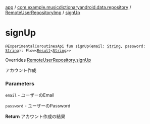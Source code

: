 [app](../../index.md) / [com.example.musicdictionaryandroid.data.repository](../index.md) / [RemoteUserRepositoryImp](index.md) / [signUp](./sign-up.md)

# signUp

`@ExperimentalCoroutinesApi fun signUp(email: `[`String`](https://kotlinlang.org/api/latest/jvm/stdlib/kotlin/-string/index.html)`, password: `[`String`](https://kotlinlang.org/api/latest/jvm/stdlib/kotlin/-string/index.html)`): Flow<`[`Result`](../../com.example.musicdictionaryandroid.domain.model.value/-result/index.md)`<`[`String`](https://kotlinlang.org/api/latest/jvm/stdlib/kotlin/-string/index.html)`>>`

Overrides [RemoteUserRepository.signUp](../-remote-user-repository/sign-up.md)

アカウント作成

### Parameters

`email` - ユーザーのEmail

`password` - ユーザーのPassword

**Return**
アカウント作成の結果

